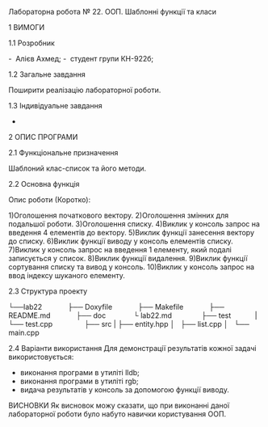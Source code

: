 Лабораторна робота № 22.
ООП. Шаблонні функції та класи

1 ВИМОГИ

1.1 Розробник

-  Алієв Ахмед;
-  студент групи КН-922б;

1.2 Загальне завдання

Поширити реалізацію лабораторної роботи.

1.3 Індивідуальне завдання

-

2 ОПИС ПРОГРАМИ

2.1 Функціональне призначення

Шаблоний клас-список та його методи.

2.2 Основна функція

Опис роботи (Коротко):

1)Оголошення початкового вектору.
2)Оголошення змінних для подальшої роботи.
3)Оголошення списку.
4)Виклик у консоль запрос на введення 4 елементів до вектору.
5)Виклик функції занесення вектору до списку.
6)Виклик функції виводу у консоль елементів списку.
7)Виклик у консоль запрос на введення 1 елементу, який подалі записується у список.
8)Виклик функції видалення.
9)Виклик функції сортування списку та вивод у консоль.
10)Виклик у консоль запрос на ввод індексу шуканого елементу.

2.3 Структура проекту

└──lab22
            ├── Doxyfile
            ├── Makefile
            ├── README.md
            ├── doc 
            └ lab22.md  
            ├── test
           | └── test.cpp   
            ├── src
| ├── entity.hpp
│   ├── list.cpp
│   └── main.cpp

2.4 Варіанти використання
Для демонстрації результатів кожної задачі використовується:

- виконання програми в утиліті lldb;
- виконання програми в утиліті rgb;
- видача результатів у консоль за допомогою функції виводу.



ВИСНОВКИ
Як висновок можу сказати, що при виконанні даної лабораторної роботи було набуто навички користування ООП.
